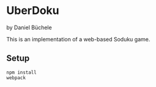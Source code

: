 # UberDoku
by Daniel Büchele

This is an implementation of a web-based Soduku game.

## Setup
```
npm install
webpack
```

